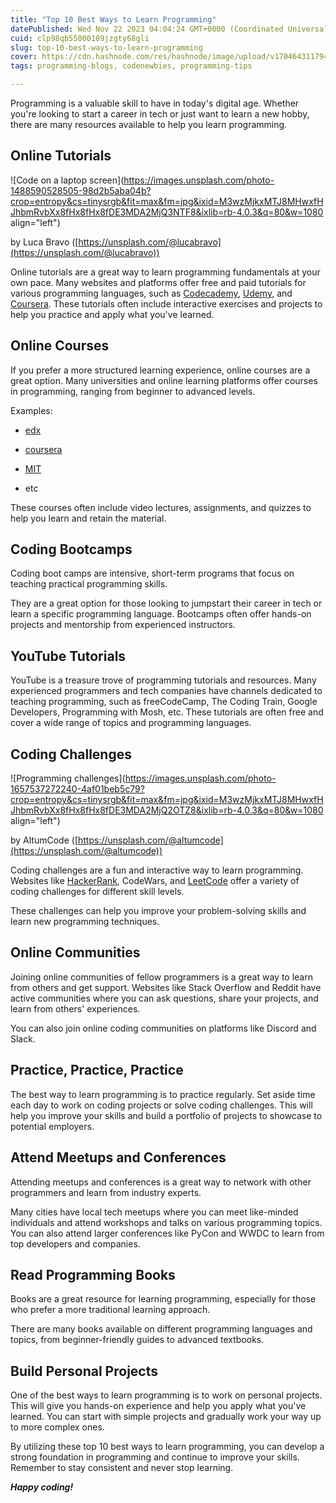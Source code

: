 ```yaml
---
title: "Top 10 Best Ways to Learn Programming"
datePublished: Wed Nov 22 2023 04:04:24 GMT+0000 (Coordinated Universal Time)
cuid: clp98qb55000109jzgty68gli
slug: top-10-best-ways-to-learn-programming
cover: https://cdn.hashnode.com/res/hashnode/image/upload/v1704643117941/4d0c2e28-984e-4b08-8d4b-ef55d2ac6cb7.jpeg
tags: programming-blogs, codenewbies, programming-tips

---
```


Programming is a valuable skill to have in today's digital age. Whether you're looking to start a career in tech or just want to learn a new hobby, there are many resources available to help you learn programming.

## **Online Tutorials**

![Code on a laptop screen](https://images.unsplash.com/photo-1488590528505-98d2b5aba04b?crop=entropy&cs=tinysrgb&fit=max&fm=jpg&ixid=M3wzMjkxMTJ8MHwxfHJhbmRvbXx8fHx8fHx8fDE3MDA2MjQ3NTF8&ixlib=rb-4.0.3&q=80&w=1080 align="left")

by Luca Bravo ([https://unsplash.com/@lucabravo](https://unsplash.com/@lucabravo))

Online tutorials are a great way to learn programming fundamentals at your own pace. Many websites and platforms offer free and paid tutorials for various programming languages, such as [Codecademy](https://www.codecademy.com/), [Udemy](https://www.udemy.com/), and [Coursera](https://www.coursera.org/). These tutorials often include interactive exercises and projects to help you practice and apply what you've learned.

## **Online Courses**

If you prefer a more structured learning experience, online courses are a great option. Many universities and online learning platforms offer courses in programming, ranging from beginner to advanced levels.

Examples:

* [edx](https://www.edx.org/learn/computer-programming)
    
* [coursera](https://www.coursera.org/courses?query=coding)
    
* [MIT](https://ocw.mit.edu/collections/introductory-programming/)
    
* etc
    

These courses often include video lectures, assignments, and quizzes to help you learn and retain the material.

## **Coding Bootcamps**

Coding boot camps are intensive, short-term programs that focus on teaching practical programming skills.

They are a great option for those looking to jumpstart their career in tech or learn a specific programming language. Bootcamps often offer hands-on projects and mentorship from experienced instructors.

## **YouTube Tutorials**

YouTube is a treasure trove of programming tutorials and resources. Many experienced programmers and tech companies have channels dedicated to teaching programming, such as freeCodeCamp, The Coding Train, Google Developers, Programming with Mosh, etc. These tutorials are often free and cover a wide range of topics and programming languages.

## **Coding Challenges**

![Programming challenges](https://images.unsplash.com/photo-1657537272240-4af01beb5c79?crop=entropy&cs=tinysrgb&fit=max&fm=jpg&ixid=M3wzMjkxMTJ8MHwxfHJhbmRvbXx8fHx8fHx8fDE3MDA2MjQ2OTZ8&ixlib=rb-4.0.3&q=80&w=1080 align="left")

by AltumCode ([https://unsplash.com/@altumcode](https://unsplash.com/@altumcode))

Coding challenges are a fun and interactive way to learn programming. Websites like [HackerRank](https://www.hackerrank.com/), CodeWars, and [LeetCode](https://leetcode.com/) offer a variety of coding challenges for different skill levels.

These challenges can help you improve your problem-solving skills and learn new programming techniques.

## **Online Communities**

Joining online communities of fellow programmers is a great way to learn from others and get support. Websites like Stack Overflow and Reddit have active communities where you can ask questions, share your projects, and learn from others' experiences.

You can also join online coding communities on platforms like Discord and Slack.

## **Practice, Practice, Practice**

The best way to learn programming is to practice regularly. Set aside time each day to work on coding projects or solve coding challenges. This will help you improve your skills and build a portfolio of projects to showcase to potential employers.

## **Attend Meetups and Conferences**

Attending meetups and conferences is a great way to network with other programmers and learn from industry experts.

Many cities have local tech meetups where you can meet like-minded individuals and attend workshops and talks on various programming topics. You can also attend larger conferences like PyCon and WWDC to learn from top developers and companies.

## **Read Programming Books**

Books are a great resource for learning programming, especially for those who prefer a more traditional learning approach.

There are many books available on different programming languages and topics, from beginner-friendly guides to advanced textbooks.

## **Build Personal Projects**

One of the best ways to learn programming is to work on personal projects. This will give you hands-on experience and help you apply what you've learned. You can start with simple projects and gradually work your way up to more complex ones.

By utilizing these top 10 best ways to learn programming, you can develop a strong foundation in programming and continue to improve your skills. Remember to stay consistent and never stop learning.

***Happy coding!***